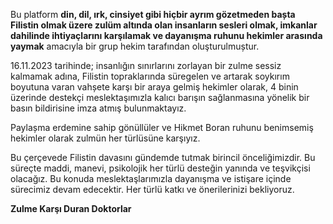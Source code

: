 Bu platform **din, dil, ırk, cinsiyet gibi hiçbir ayrım gözetmeden bașta Filistin olmak üzere zulüm altında olan insanların sesleri olmak, imkanlar dahilinde ihtiyaçlarını karşılamak ve dayanışma ruhunu hekimler arasında yaymak** amacıyla bir grup hekim tarafından oluşturulmuștur.

16.11.2023 tarihinde; insanlığın sınırlarını zorlayan bir zulme sessiz kalmamak adına, Filistin topraklarında süregelen ve artarak soykırım boyutuna varan vahșete karşı bir araya gelmiş hekimler olarak, 4 binin üzerinde destekçi meslektaşımızla kalıcı barışın sağlanmasına yönelik bir basın bildirisine imza atmış bulunmaktayız.

Paylașma erdemine sahip gönüllüler ve Hikmet Boran ruhunu benimsemiş hekimler olarak zulmün her türlüsüne karşıyız.

Bu çerçevede Filistin davasını gündemde tutmak birincil önceliğimizdir. Bu süreçte maddi, manevi, psikolojik her türlü desteğin yanında ve teşvikçisi olacağız. Bu konuda meslektaşlarımızla dayanışma ve istişare içinde
sürecimiz devam edecektir. Her türlü katkı ve önerilerinizi bekliyoruz.

**Zulme Karşı Duran Doktorlar**
